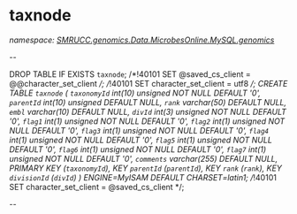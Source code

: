 ﻿# taxnode
_namespace: [SMRUCC.genomics.Data.MicrobesOnline.MySQL.genomics](./index.md)_

--
 
 DROP TABLE IF EXISTS `taxnode`;
 /*!40101 SET @saved_cs_client = @@character_set_client */;
 /*!40101 SET character_set_client = utf8 */;
 CREATE TABLE `taxnode` (
 `taxonomyId` int(10) unsigned NOT NULL DEFAULT '0',
 `parentId` int(10) unsigned DEFAULT NULL,
 `rank` varchar(50) DEFAULT NULL,
 `embl` varchar(10) DEFAULT NULL,
 `divId` int(3) unsigned NOT NULL DEFAULT '0',
 `flag1` int(1) unsigned NOT NULL DEFAULT '0',
 `flag2` int(1) unsigned NOT NULL DEFAULT '0',
 `flag3` int(1) unsigned NOT NULL DEFAULT '0',
 `flag4` int(1) unsigned NOT NULL DEFAULT '0',
 `flag5` int(1) unsigned NOT NULL DEFAULT '0',
 `flag6` int(1) unsigned NOT NULL DEFAULT '0',
 `flag7` int(1) unsigned NOT NULL DEFAULT '0',
 `comments` varchar(255) DEFAULT NULL,
 PRIMARY KEY (`taxonomyId`),
 KEY `parentId` (`parentId`),
 KEY `rank` (`rank`),
 KEY `divisionId` (`divId`)
 ) ENGINE=MyISAM DEFAULT CHARSET=latin1;
 /*!40101 SET character_set_client = @saved_cs_client */;
 
 --




